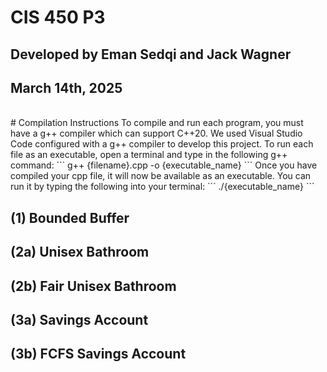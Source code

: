 # CIS 450 P3
## Developed by Eman Sedqi and Jack Wagner
## March 14th, 2025
</br>
# Compilation Instructions
To compile and run each program, you must have a g++ compiler which can support C++20. We used Visual Studio Code configured with a g++ compiler to develop this project. To run each file as an executable, open a terminal and type in the following g++ command:
```
g++ {filename}.cpp -o {executable_name}
```
Once you have compiled your cpp file, it will now be available as an executable. You can run it by typing the following into your terminal:
```
./{executable_name}
```

## (1) Bounded Buffer

## (2a) Unisex Bathroom 

## (2b) Fair Unisex Bathroom

## (3a) Savings Account

## (3b) FCFS Savings Account